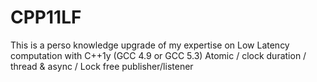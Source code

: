 CPP11LF
=======

This is a perso knowledge upgrade of my expertise on Low Latency computation with C++1y (GCC 4.9 or GCC 5.3)
Atomic / clock duration / thread & async / Lock free publisher/listener 
